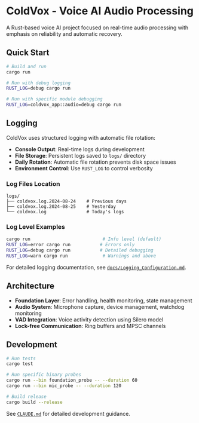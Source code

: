 # ColdVox - Voice AI Audio Processing

A Rust-based voice AI project focused on real-time audio processing with emphasis on reliability and automatic recovery.

## Quick Start

```bash
# Build and run
cargo run

# Run with debug logging
RUST_LOG=debug cargo run

# Run with specific module debugging
RUST_LOG=coldvox_app::audio=debug cargo run
```

## Logging

ColdVox uses structured logging with automatic file rotation:

- **Console Output**: Real-time logs during development
- **File Storage**: Persistent logs saved to `logs/` directory
- **Daily Rotation**: Automatic file rotation prevents disk space issues
- **Environment Control**: Use `RUST_LOG` to control verbosity

### Log Files Location
```
logs/
├── coldvox.log.2024-08-24    # Previous days
├── coldvox.log.2024-08-25    # Yesterday  
└── coldvox.log               # Today's logs
```

### Log Level Examples
```bash
cargo run                           # Info level (default)
RUST_LOG=error cargo run           # Errors only
RUST_LOG=debug cargo run           # Detailed debugging
RUST_LOG=warn cargo run             # Warnings and above
```

For detailed logging documentation, see [`docs/Logging_Configuration.md`](docs/Logging_Configuration.md).

## Architecture

- **Foundation Layer**: Error handling, health monitoring, state management
- **Audio System**: Microphone capture, device management, watchdog monitoring
- **VAD Integration**: Voice activity detection using Silero model
- **Lock-free Communication**: Ring buffers and MPSC channels

## Development

```bash
# Run tests
cargo test

# Run specific binary probes
cargo run --bin foundation_probe -- --duration 60
cargo run --bin mic_probe -- --duration 120

# Build release
cargo build --release
```

See [`CLAUDE.md`](CLAUDE.md) for detailed development guidance.